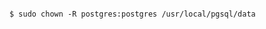 <!-- layout:code post: database-backups_note -->

```

$ sudo chown -R postgres:postgres /usr/local/pgsql/data 

```
